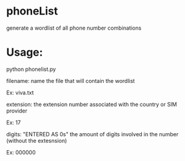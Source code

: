 # phoneList
generate a wordlist of all phone number combinations

# Usage:

python phonelist.py

filename: name the file that will contain the wordlist

Ex: viva.txt

extension: the extension number associated with the country or SIM provider

Ex: 17

digits: "ENTERED AS 0s" the amount of digits involved in the number (without the extesnsion)

Ex: 000000
